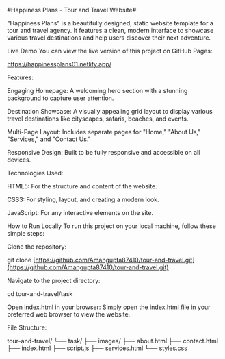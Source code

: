 #Happiness Plans - Tour and Travel Website#


"Happiness Plans" is a beautifully designed, static website template for a tour and travel agency. It features a clean, modern interface to showcase various travel destinations and help users discover their next adventure.


Live Demo
You can view the live version of this project on GitHub Pages:

https://happinessplans01.netlify.app/


Features:


Engaging Homepage: A welcoming hero section with a stunning background to capture user attention.

Destination Showcase: A visually appealing grid layout to display various travel destinations like cityscapes, safaris, beaches, and events.

Multi-Page Layout: Includes separate pages for "Home," "About Us," "Services," and "Contact Us."

Responsive Design: Built to be fully responsive and accessible on all devices.




Technologies Used:


HTML5: For the structure and content of the website.

CSS3: For styling, layout, and creating a modern look.

JavaScript: For any interactive elements on the site.



How to Run Locally
To run this project on your local machine, follow these simple steps:



Clone the repository:

git clone [https://github.com/Amangupta87410/tour-and-travel.git](https://github.com/Amangupta87410/tour-and-travel.git)

Navigate to the project directory:

cd tour-and-travel/task



Open index.html in your browser:
Simply open the index.html file in your preferred web browser to view the website.



File Structure:


tour-and-travel/
└── task/
    ├── images/
    ├── about.html
    ├── contact.html
    ├── index.html
    ├── script.js
    ├── services.html
    └── styles.css
